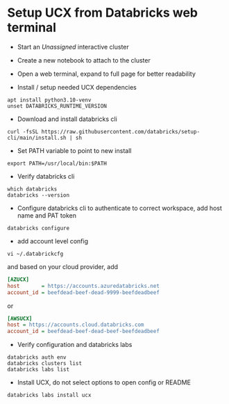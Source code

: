 
# Setup UCX from Databricks web terminal

- Start an *Unassigned* interactive cluster
- Create a new notebook to attach to the cluster
- Open a web terminal, expand to full page for better readability

- Install / setup needed UCX dependencies

```shell
apt install python3.10-venv
unset DATABRICKS_RUNTIME_VERSION
```

- Download and install databricks cli

```shell
curl -fsSL https://raw.githubusercontent.com/databricks/setup-cli/main/install.sh | sh
```

- Set PATH variable to point to new install

```shell
export PATH=/usr/local/bin:$PATH
```

- Verify databricks cli

```shell
which databricks
databricks --version
```

- Configure databricks cli to authenticate to correct workspace, add host name and PAT token
```shell
databricks configure
```

- add account level config
```shell
vi ~/.databrickcfg
```
and based on your cloud provider, add
```ini
[AZUCX]
host       = https://accounts.azuredatabricks.net
account_id = beefdead-beef-dead-9999-beefdeadbeef
```
or
```ini
[AWSUCX]
host = https://accounts.cloud.databricks.com
account_id = beefdead-beef-dead-beef-beefdeadbeef
```

- Verify configuration and databricks labs
```shell
databricks auth env
databricks clusters list
databricks labs list
```

- Install UCX, do not select options to open config or README
```shell
databricks labs install ucx
```
